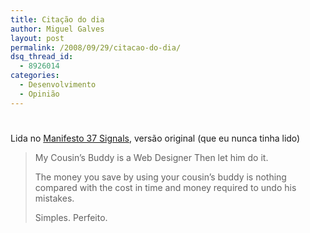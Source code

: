 ```yaml
---
title: Citação do dia
author: Miguel Galves
layout: post
permalink: /2008/09/29/citacao-do-dia/
dsq_thread_id:
  - 8926014
categories:
  - Desenvolvimento
  - Opinião
---
```

# 

Lida no [Manifesto 37 Signals][1], versão original (que eu nunca tinha lido) 
> My Cousin’s Buddy is a Web Designer 
> Then let him do it.
> 
> The money you save by using your cousin’s buddy is nothing compared with the cost in time and money required to undo his mistakes.
> 
> Simples. Perfeito.

 [1]: http://37signals.com/24.html